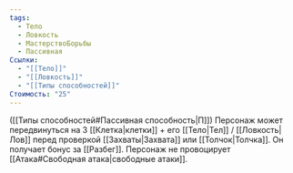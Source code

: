 ```yaml
---
tags:
  - Тело
  - Ловкость
  - МастерствоБорьбы
  - Пассивная
Ссылки:
  - "[[Тело]]"
  - "[[Ловкость]]"
  - "[[Типы способностей]]"
Стоимость: "25"
---
```

([[Типы способностей#Пассивная способность|П]]) Персонаж может передвинуться на 3 [[Клетка|клетки]] + его [[Тело|Тел]] / [[Ловкость|Лов]] перед проверкой [[Захваты|Захвата]] или [[Толчок|Толчка]]. Он получает бонус за [[Разбег]]. Персонаж не провоцирует [[Атака#Свободная атака|свободные атаки]].